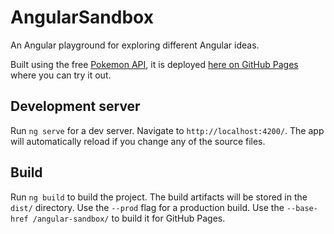 # AngularSandbox

An Angular playground for exploring different Angular ideas.

Built using the free [Pokemon API](https://pokeapi.co), it is deployed
[here on GitHub Pages](https://poslek.com/angular-sandbox/) where you can try it
out.

## Development server

Run `ng serve` for a dev server. Navigate to `http://localhost:4200/`. The app
will automatically reload if you change any of the source files.

## Build

Run `ng build` to build the project. The build artifacts will be stored in the
`dist/` directory. Use the `--prod` flag for a production build. Use the
`--base-href /angular-sandbox/` to build it for GitHub Pages.
